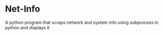 # Net-Info
A python program that scraps network and system info using subprocess in python and displays it
